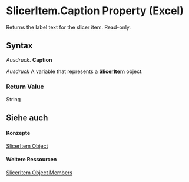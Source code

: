 
# SlicerItem.Caption Property (Excel)

Returns the label text for the slicer item. Read-only.


## Syntax

 _Ausdruck_. **Caption**

 _Ausdruck_ A variable that represents a **[SlicerItem](cb93cd82-fc3a-f6b7-ae64-db6312db649d.md)** object.


### Return Value

String


## Siehe auch


#### Konzepte


[SlicerItem Object](cb93cd82-fc3a-f6b7-ae64-db6312db649d.md)
#### Weitere Ressourcen


[SlicerItem Object Members](http://msdn.microsoft.com/library/d42e8409-41e9-f632-3b46-fc40160eb66f%28Office.15%29.aspx)